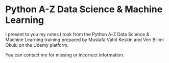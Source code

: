 
# Python A-Z Data Science & Machine Learning

I present to you my notes I took from the Python A-Z Data Science & Machine Learning training prepared by Mustafa Vahit Keskin and Veri Bilimi Okulu on the Udemy platform.

You can contact me for missing or incorrect information.
